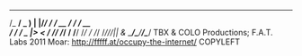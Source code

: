  _________   _  __    _________  __   ____ 
/_  __/ _ ) | |/_/   / ___/ __ \/ /  / __ \
 / / / _  |_>  <    / /__/ /_/ / /__/ /_/ /
/_/ /____//_/|_|  & \___/\____/____/\____/ 
TBX & COLO Productions; F.A.T. Labs 2011
Moar: http://fffff.at/occupy-the-internet/
COPYLEFT